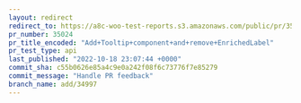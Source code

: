 ```yaml
---
layout: redirect
redirect_to: https://a8c-woo-test-reports.s3.amazonaws.com/public/pr/35024/api/index.html
pr_number: 35024
pr_title_encoded: "Add+Tooltip+component+and+remove+EnrichedLabel"
pr_test_type: api
last_published: "2022-10-18 23:07:44 +0000"
commit_sha: c55b0626e85a4c9e0a242f08f6c73776f7e85279
commit_message: "Handle PR feedback"
branch_name: add/34997
---
```

